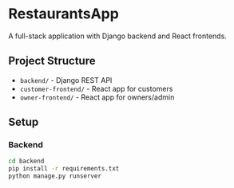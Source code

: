 # RestaurantsApp

A full-stack application with Django backend and React frontends.

## Project Structure

- `backend/` - Django REST API
- `customer-frontend/` - React app for customers
- `owner-frontend/` - React app for owners/admin

## Setup

### Backend

```bash
cd backend
pip install -r requirements.txt
python manage.py runserver
```
